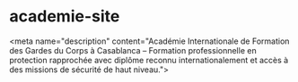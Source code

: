 # academie-site
&lt;meta name="description" content="Académie Internationale de Formation des Gardes du Corps à Casablanca – Formation professionnelle en protection rapprochée avec diplôme reconnu internationalement et accès à des missions de sécurité de haut niveau.">
